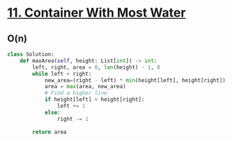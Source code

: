 # [11. Container With Most Water](https://leetcode.com/problems/container-with-most-water/)
## O(n)
~~~python
class Solution:
    def maxArea(self, height: List[int]) -> int:
        left, right, area = 0, len(height) - 1, 0
        while left < right:
            new_area=(right - left) * min(height[left], height[right])
            area = max(area, new_area)
            # Find a higher line
            if height[left] < height[right]:
                left += 1
            else:
                right -= 1
				
        return area
~~~
